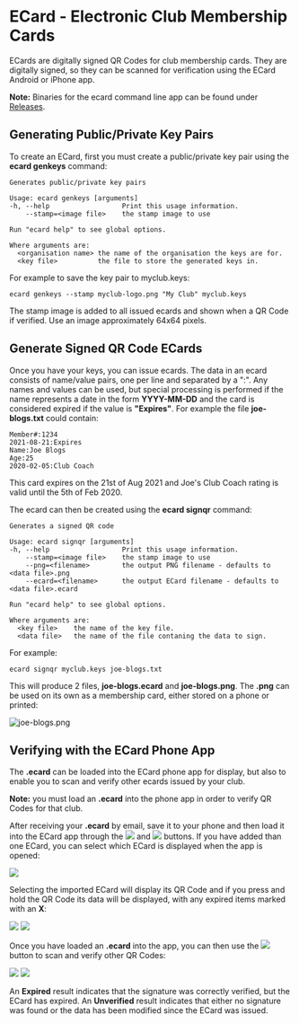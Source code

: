 # ECard - Electronic Club Membership Cards

ECards are digitally signed QR Codes for club membership cards. They are digitally signed, so they can be scanned for verification using the ECard Android or iPhone app.

**Note:** Binaries for the ecard command line app can be found under [Releases](https://github.com/philseeley/ecard/releases).

## Generating Public/Private Key Pairs

To create an ECard, first you must create a public/private key pair using the **ecard genkeys** command:
```
Generates public/private key pairs

Usage: ecard genkeys [arguments]
-h, --help                  Print this usage information.
    --stamp=<image file>    the stamp image to use

Run "ecard help" to see global options.

Where arguments are:
  <organisation name> the name of the organisation the keys are for.
  <key file>          the file to store the generated keys in.
```
For example to save the key pair to myclub.keys:
```
ecard genkeys --stamp myclub-logo.png "My Club" myclub.keys
```
The stamp image is added to all issued ecards and shown when a QR Code if verified. Use an image approximately 64x64 pixels.

## Generate Signed QR Code ECards

Once you have your keys, you can issue ecards. The data in an ecard consists of name/value pairs, one per line and separated by a ":". Any names and values can be used, but special processing is performed if the name represents a date in the form **YYYY-MM-DD** and the card is considered expired if the value is **"Expires"**. For example the file **joe-blogs.txt** could contain:
```
Member#:1234
2021-08-21:Expires
Name:Joe Blogs
Age:25
2020-02-05:Club Coach
```
This card expires on the 21st of Aug 2021 and Joe's Club Coach rating is valid until the 5th of Feb 2020.

The ecard can then be created using the **ecard signqr** command:
```
Generates a signed QR code

Usage: ecard signqr [arguments]
-h, --help                  Print this usage information.
    --stamp=<image file>    the stamp image to use
    --png=<filename>        the output PNG filename - defaults to <data file>.png
    --ecard=<filename>      the output ECard filename - defaults to <data file>.ecard

Run "ecard help" to see global options.

Where arguments are:
  <key file>    the name of the key file.
  <data file>   the name of the file contaning the data to sign.
```
For example:
```
ecard signqr myclub.keys joe-blogs.txt
```
This will produce 2 files, **joe-blogs.ecard** and **joe-blogs.png**. The **.png** can be used on its own as a membership card, either stored on a phone or printed:

![joe-blogs.png](./examples/joe-blogs.png)

## Verifying with the ECard Phone App

The **.ecard** can be loaded into the ECard phone app for display, but also to enable you to scan and verify other ecards issued by your club.

**Note:** you must load an **.ecard** into the phone app in order to verify QR Codes for that club.

After receiving your **.ecard** by email, save it to your phone and then load it into the ECard app through the ![](./examples/screenshots/app-list-cards-icon.png) and ![](./examples/screenshots/app-add-card-icon.png) buttons. If you have added than one ECard, you can select which ECard is displayed when the app is opened:

![](./examples/screenshots/app-list-cards.png)

Selecting the imported ECard will display its QR Code and if you press and hold the QR Code its data will be displayed, with any expired items marked with an **X**:

![](./examples/screenshots/app-qrcode.png) ![](./examples/screenshots/app-qrcode-data.png)

Once you have loaded an **.ecard** into the app, you can then use the ![](./examples/screenshots/app-scan-icon.png) button to scan and verify other QR Codes:

![](./examples/screenshots/app-qrcode-expired.png) ![](./examples/screenshots/app-qrcode-unverified.png)

An **Expired** result indicates that the signature was correctly verified, but the ECard has expired. An **Unverified** result indicates that either no signature was found or the data has been modified since the ECard was issued.
